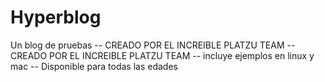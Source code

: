 # Hyperblog
Un blog de pruebas
-- CREADO POR EL INCREIBLE PLATZU TEAM
-- CREADO POR EL INCREIBLE PLATZU TEAM
-- incluye ejemplos en linux y mac
-- Disponible para todas las edades

